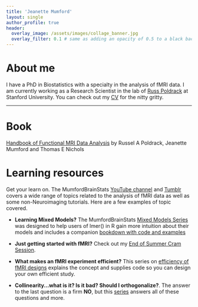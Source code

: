 ```yaml
---
title: 'Jeanette Mumford'
layout: single
author_profile: true
header:
  overlay_image: /assets/images/collage_banner.jpg
  overlay_filter: 0.1 # same as adding an opacity of 0.5 to a black background
---
```



# About me

I have a PhD in Biostatistics with a specialty in the analysis of fMRI data.  I am currently working as a Research Scientist in the lab of [Russ Poldrack](https://poldracklab.stanford.edu/) at Stanford University.  You can check out my [CV](/assets/files/mumford_cv.pdf) for the nitty gritty.
 

---

# Book

[Handbook of Functional MRI Data Analysis](https://www.cambridge.org/core/books/handbook-of-functional-mri-data-analysis/8EDF966C65811FCCC306F7C916228529) by Russel A Poldrack, Jeanette Mumford and Thomas E Nichols

# Learning resources

Get your learn on.  The MumfordBrainStats [YouTube channel](https://www.youtube.com/c/mumfordbrainstats) and [Tumblr](http://mumfordbrainstats.tumblr.com/) covers a wide range of topics related to the analysis of fMRI data as well as some non-Neuroimaging tutorials.  Here are a few examples of topic covered.

- **Learning Mixed Models?** The MumfordBrainStats [Mixed Models Series](https://www.youtube.com/playlist?list=PLB2iAtgpI4YEAUiEQ1ZnfMXY-yewNzn9z) was designed to help users of lmer() in R gain more intuition about their models and includes a companion [bookdown with code and examples](https://jmumford.github.io/MixedModelSeries/index.html)


- **Just getting started with fMRI?** Check out my [End of Summer Cram Session](https://www.youtube.com/playlist?list=PLB2iAtgpI4YHkZcDGfuKuAlQLSHx7pqLo).

- **What makes an fMRI experiment efficient?** This series on [efficiency of fMRI designs](https://www.youtube.com/playlist?list=PLB2iAtgpI4YEnBdb_jDGmMcdGoIBwhCCY) explains the concept and supplies code so you can design your own efficient study.

- **Collinearity...what is it?  Is it bad?  Should I orthogonalize?**. The answer to the last question is a firm **NO**, but this [series](https://www.youtube.com/playlist?list=PLB2iAtgpI4YGoXjV-Ar_xuRIxvND9Q3WJ) answers all of these questions and more.
